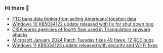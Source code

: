 ### Hi there 👋

<!--START_SECTION:feed-->
* [FTC bans data broker from selling Americans’ location data](https://www.bleepingcomputer.com/news/security/ftc-bans-data-broker-from-selling-americans-location-data/)
* [Windows 10 KB5034122 update released with fix for shut down bug](https://www.bleepingcomputer.com/news/microsoft/windows-10-kb5034122-update-released-with-fix-for-shut-down-bug/)
* [CISA warns agencies of fourth flaw used in Triangulation spyware attacks](https://www.bleepingcomputer.com/news/security/cisa-warns-agencies-of-fourth-flaw-used-in-triangulation-spyware-attacks/)
* [Microsoft January 2024 Patch Tuesday fixes 49 flaws, 12 RCE bugs](https://www.bleepingcomputer.com/news/microsoft/microsoft-january-2024-patch-tuesday-fixes-49-flaws-12-rce-bugs/)
* [Windows 11 KB5034123 update released with security and Wi-Fi fixes](https://www.bleepingcomputer.com/news/microsoft/windows-11-kb5034123-update-released-with-security-and-wi-fi-fixes/)
<!--END_SECTION:feed-->

<!--
**frankenk/frankenk** is a ✨ _special_ ✨ repository because its `README.md` (this file) appears on your GitHub profile.

Here are some ideas to get you started:

- 🔭 I’m currently working on ...
- 🌱 I’m currently learning ...
- 👯 I’m looking to collaborate on ...
- 🤔 I’m looking for help with ...
- 💬 Ask me about ...
- 📫 How to reach me: ...
- 😄 Pronouns: ...
- ⚡ Fun fact: ...
-->




